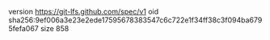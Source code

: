 version https://git-lfs.github.com/spec/v1
oid sha256:9ef006a3e23e2ede17595678383547c6c722e1f34ff38c3f094ba6795fefa067
size 858
